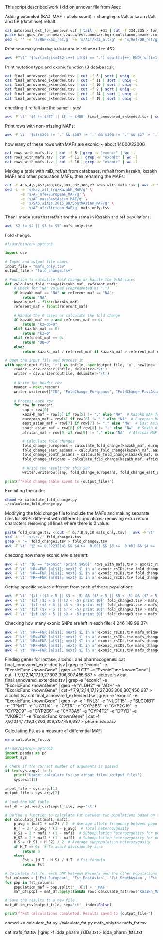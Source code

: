 This script described work I did on annovar file from Aset:

Adding extended (KAZ_MAF + allele count) + changing ref/alt to kaz_ref/alt and DB (database) ref/alt:
```bash
cat autosomal_ext_for_annovar.vcf | tail -n +31 | cut -f 234,235 > for_extended_vcf.tsv
paste kaz_gwas_for_annovar_224.LATEST.annovar.hg19_multianno.header.txt for_extended_vcf.tsv > final_annovared_extended.tsv
sed -i '' -e 's/REF/kaz_ref/g' -e 's/ALT/kaz_alt/g' -e 's/Ref/DB_ref/g' -e 's/Alt/DB_alt/g' final_annovared_extended.tsv
```

Print how many missing values are in columns 1 to 452:
```bash
awk -F"\t" '{for(i=1;i<=452;i++) if($i == ".") count[i]++} END{for(i=1;i<=452;i++) print "Column " i ": " count[i]}' final_annovared_extended.tsv 
```

Print mutation type and exonic function (3 databases):
```bash
cat final_annovared_extended.tsv | cut -f 6 | sort | uniq -c
cat final_annovared_extended.tsv | cut -f 11 | sort | uniq -c
cat final_annovared_extended.tsv | cut -f 16 | sort | uniq -c
cat final_annovared_extended.tsv | cut -f 9 | sort | uniq -c
cat final_annovared_extended.tsv | cut -f 14 | sort | uniq -c
cat final_annovared_extended.tsv | cut -f 19 | sort | uniq -c
```

checking if ref/alt are the same: - yes!
```bash
awk -F'\t' '$4 != $457 || $5 != $458' final_annovared_extended.tsv | cut -f 4,5,457,458 | head 
```

Print rows with non-missing MAFs: 
```bash
awk -F'\t' '{if($303 != "." && $307 != "." && $306 != "." && $27 != ".") print $0}' final_annovared_extended.tsv > rows_with_mafs.tsv
```

how many of these rows with MAFs are exonic: ~ about 14000/22000
```bash
cat rows_with_mafs.tsv | cut -f 6 | grep -w "exonic" | wc -l
cat rows_with_mafs.tsv | cut -f 11 | grep -w "exonic" | wc -l
cat rows_with_mafs.tsv | cut -f 16 | grep -w "exonic" | wc -l
```

Making a table with rsID, ref/alt from databases, ref/alt from kazakh, kazakh MAFs and other population MAFs; then renaming the MAFs:
```bash
cut -f 456,4,5,457,458,687,303,307,306,27 rows_with_mafs.tsv | awk -F'\t' '{print $7, $1, $2, $8, $9, $10, $6, $5, $3, $4}' OFS='\t' > mafs_only.tsv
sed -i -e 's/kaz_alt_frq/Kazakh_MAF/g' \
       -e 's/AF_nfe/European_MAF/g' \
       -e 's/AF_eas/EastAsian_MAF/g' \
       -e 's/SAS.sites.2015_08/SouthAsian_MAF/g' \
       -e 's/AF_afr/African_MAF/g' mafs_only.tsv
```

Then I made sure that ref/alt are the same in Kazakh and ref populations:
```bash
awk '$2 != $4 || $3 != $5' mafs_only.tsv
```

Fold change:
```python
#!/usr/bin/env python3

import csv

# Input and output file names
input_file = "mafs_only.tsv"
output_file = "fold_change.tsv"

# Function to calculate fold change or handle the 0/NA cases
def calculate_fold_change(kazakh_maf, referent_maf):
    # Check for "NA" values (represented as ".")
    if kazakh_maf == "NA" or referent_maf == "NA":
        return "NA"
    kazakh_maf = float(kazakh_maf)
    referent_maf = float(referent_maf)

    # Handle the 0 cases or calculate the fold change
    if kazakh_maf == 0 and referent_maf == 0:
        return "kz=db=0"
    elif kazakh_maf == 0:
        return "kz=0"
    elif referent_maf == 0:
        return "DB=0"
    else:
        return kazakh_maf / referent_maf if kazakh_maf > referent_maf else -(referent_maf / kazakh_maf)

# Open the input file and process it
with open(input_file, 'r') as infile, open(output_file, 'w', newline='') as outfile:
    reader = csv.reader(infile, delimiter='\t')
    writer = csv.writer(outfile, delimiter='\t')
    
    # Write the header row
    header = next(reader)
    writer.writerow(["ID", "FoldChange_Europeans", "FoldChange_EastAsians", "FoldChange_SouthAsians", "FoldChange_Africans"])
    
    # Process each row
    for row in reader:
        snp = row[0]
        kazakh_maf = row[5] if row[5] != "." else "NA"  # Kazakh MAF from column 6
        european_maf = row[6] if row[6] != "." else "NA"  # European MAF from column 7
        east_asian_maf = row[7] if row[7] != "." else "NA"  # East Asian MAF from column 8
        south_asian_maf = row[8] if row[8] != "." else "NA"  # South Asian MAF from column 9
        african_maf = row[9] if row[9] != "." else "NA"  # African MAF from column 10

        # Calculate fold changes
        fold_change_europeans = calculate_fold_change(kazakh_maf, european_maf)
        fold_change_east_asians = calculate_fold_change(kazakh_maf, east_asian_maf)
        fold_change_south_asians = calculate_fold_change(kazakh_maf, south_asian_maf)
        fold_change_africans = calculate_fold_change(kazakh_maf, african_maf)

        # Write the result for this SNP
        writer.writerow([snp, fold_change_europeans, fold_change_east_asians, fold_change_south_asians, fold_change_africans])

print(f"Fold change table saved to {output_file}")
```

Executing the code:
```bash
chmod +x calculate_fold_change.py 
./calculate_fold_change.py
```

Modifying the fold change file to include the MAFs and making separate files for SNPs different with different populations; 
removing extra return characters
removing all lines where there is 0 value:

```bash
paste fold_change.tsv <(cut -f 6,7,8,9,10 mafs_only.tsv) | awk -F'\t' '{print $1, $6, $2, $7, $3, $8, $4, $9, $5, $10}' OFS='\t' > fold_change1.tsv
sed -i '' 's/\r//' fold_change1.tsv
grep -v '=' fold_change1.tsv > fold_change2.tsv
awk -F'\t' '$2 >= 0.02232143 && $4 >=  0.001 && $6 >=  0.001 && $8 >=  0.01 && $10 >=  0.001' fold_change2.tsv > fold_change3.tsv
```

checking how many exonic MAFs are left:
```bash
awk -F'\t' '$6 == "exonic" {print $456}' rows_with_mafs.tsv > exonic_rsIDs.tsv
awk -F'\t' 'NR==FNR {a[$1]; next} $1 in a' exonic_rsIDs.tsv fold_change1.tsv | wc -l
awk -F'\t' 'NR==FNR {a[$1]; next} $1 in a' exonic_rsIDs.tsv fold_change2.tsv | wc -l
awk -F'\t' 'NR==FNR {a[$1]; next} $1 in a' exonic_rsIDs.tsv fold_change3.tsv | wc -l
```

Getting specific values different from each of these populations:
```bash
awk -F'\t' '{if (($3 > 5 || $3 < -5) && ($5 > 5 || $5 < -5) && ($7 > 5 || $7 < -5) && ($9 > 5 || $9 < -5)) print $0}' fold_change3.tsv > mafs_unique.tsv
awk -F'\t' '{if ($3 > 5 || $3 < -5) print $0}' fold_change3.tsv > mafs_change_euro.tsv
awk -F'\t' '{if ($5 > 5 || $5 < -5) print $0}' fold_change3.tsv > mafs_change_eastAsia.tsv
awk -F'\t' '{if ($7 > 5 || $7 < -5) print $0}' fold_change3.tsv > mafs_change_southAsia.tsv
awk -F'\t' '{if ($9 > 5 || $9 < -5) print $0}' fold_change3.tsv > mafs_change_afro.tsv
```

Checking how many exonic SNPs are left in each file: 4 246 148 99 374
```bash
awk -F'\t' 'NR==FNR {a[$1]; next} $1 in a' exonic_rsIDs.tsv mafs_unique.tsv | wc -l
awk -F'\t' 'NR==FNR {a[$1]; next} $1 in a' exonic_rsIDs.tsv mafs_change_euro.tsv | wc -l
awk -F'\t' 'NR==FNR {a[$1]; next} $1 in a' exonic_rsIDs.tsv mafs_change_eastAsia.tsv | wc -l
awk -F'\t' 'NR==FNR {a[$1]; next} $1 in a' exonic_rsIDs.tsv mafs_change_southAsia.tsv | wc -l
awk -F'\t' 'NR==FNR {a[$1]; next} $1 in a' exonic_rsIDs.tsv mafs_change_afro.tsv | wc -l
```

Finding genes for lactase, alcohol, and pharmacogenes:
cat final_annovared_extended.tsv | grep -e "exonic" -e "ExonicFunc.knownGene" | grep -e "LCT" -e "ExonicFunc.knownGene" | cut -f 7,9,12,14,17,19,27,303,306,307,456,687 > lactose.tsv
cat final_annovared_extended.tsv | grep -e "exonic" -e "ExonicFunc.knownGene" | grep -e "ALDH2" -e "ADH" -e "ExonicFunc.knownGene" | cut -f 7,9,12,14,17,19,27,303,306,307,456,687 > alcohol.tsv
cat final_annovared_extended.tsv | grep -e "exonic" -e "ExonicFunc.knownGene" | grep -w -e "IFNL3" -e "NUDT15" -e "SLCO1B1" -e "TPMT" -e "UGT1A1" -e "CFTR" -e "CYP2B6" -e "CYP2C19" -e "CYP2C9" -e "CYP2D6" -e "CYP3A5" -e "CYP4F2" -e "DPYD" -e "VKORC1" -e "ExonicFunc.knownGene" | cut -f 7,9,12,14,17,19,27,303,306,307,456,687 > pharm_idda.tsv

Calculating Fst as a measure of differential MAF:

```bash
nano calculate_fst.py
```

```python
#!/usr/bin/env python3
import pandas as pd
import sys

# Check if the correct number of arguments is passed
if len(sys.argv) != 3:
    print("Usage: calculate_fst.py <input_file> <output_file>")
    sys.exit(1)

input_file = sys.argv[1]
output_file = sys.argv[2]

# Load the MAF table
maf_df = pd.read_csv(input_file, sep='\t')

# Define a function to calculate Fst between two populations based on their MAFs
def calculate_fst(maf1, maf2):
    p_avg = (maf1 + maf2) / 2  # Average allele frequency between populations
    H_T = 2 * p_avg * (1 - p_avg)  # Total heterozygosity
    H_S1 = 2 * maf1 * (1 - maf1)  # Subpopulation heterozygosity for population 1
    H_S2 = 2 * maf2 * (1 - maf2)  # Subpopulation heterozygosity for population 2
    H_S = (H_S1 + H_S2) / 2  # Average subpopulation heterozygosity
    if H_T == 0:  # To avoid division by zero
        return 0
    else:
        Fst = (H_T - H_S) / H_T  # Fst formula
        return Fst

# Calculate Fst for each SNP between Kazakhs and the other populations
fst_columns = ['Fst_European', 'Fst_EastAsian', 'Fst_SouthAsian', 'Fst_African']
for pop in fst_columns:
    population_maf = pop.split('_')[1] + '_MAF'
    maf_df[pop] = maf_df.apply(lambda row: calculate_fst(row['Kazakh_MAF'], row[population_maf]), axis=1)

# Save the results to a new file
maf_df.to_csv(output_file, sep='\t', index=False)

print(f"Fst calculations completed. Results saved to {output_file}")
```

chmod +x calculate_fst.py 
./calculate_fst.py mafs_only.tsv mafs_fst.tsv

cat mafs_fst.tsv | grep -f idda_pharm_rsIDs.txt  > idda_pharm_fsts.txt
